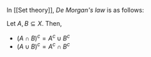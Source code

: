 In [[Set theory]], *De Morgan's law* is as follows:

Let $A, B \subseteq X$. Then,
- $(A \cap B)^c = A^c \cup B^c$
- $(A \cup B)^c = A^c \cap B^c$



